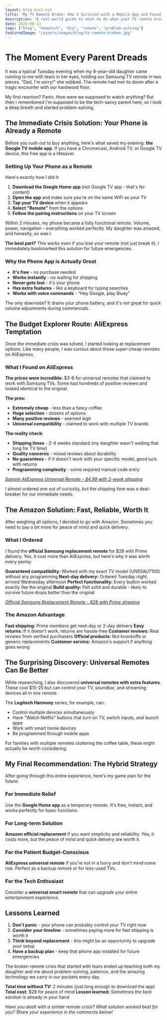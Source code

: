 ```yaml
---
layout: blog-post.njk
title: "My TV Remote Broke: How I Survived with a Mobile App and Found the Best Replacement"
description: "A real-world guide to what to do when your TV remote breaks. From using the Google TV app to comparing cheap AliExpress options against reliable Amazon replacements."
date: 2025-08-13
tags: ["blog", "hometech", "diy", "remote", "problem-solving"]
featuredImage: "/assets/images/blog/tv-remote-broken.jpg"
---
```


# The Moment Every Parent Dreads

It was a typical Tuesday evening when my 8-year-old daughter came running to me with tears in her eyes, holding our Samsung TV remote in two pieces. "Dad, I'm sorry!" she sobbed. The remote had met its doom after a tragic encounter with our hardwood floor.

My first reaction? Panic. How were we supposed to watch anything? But then I remembered I'm supposed to be the tech-savvy parent here, so I took a deep breath and started problem-solving.

## **The Immediate Crisis Solution: Your Phone is Already a Remote**

Before you rush out to buy anything, here's what saved my evening: **the Google TV mobile app**. If you have a Chromecast, Android TV, or Google TV device, this free app is a lifesaver.

### Setting Up Your Phone as a Remote

Here's exactly how I did it:

1. **Download the Google Home app** (not Google TV app - that's for content)
2. **Open the app** and make sure you're on the same WiFi as your TV
3. **Tap your TV device** when it appears
4. **Select "Remote"** from the options
5. **Follow the pairing instructions** on your TV screen

Within 2 minutes, my phone became a fully functional remote. Volume, power, navigation - everything worked perfectly. My daughter was amazed, and honestly, so was I.

**The best part?** This works even if you lose your remote (not just break it). I immediately bookmarked this solution for future emergencies.

### Why the Phone App is Actually Great

- **It's free** - no purchase needed
- **Works instantly** - no waiting for shipping
- **Never gets lost** - it's your phone
- **Has extra features** - like a keyboard for typing searches
- **Works with voice commands** - "Hey Google, play Bluey"

The only downside? It drains your phone battery, and it's not great for quick volume adjustments during commercials.

## **The Budget Explorer Route: AliExpress Temptation**

Once the immediate crisis was solved, I started looking at replacement options. Like many people, I was curious about those super-cheap remotes on AliExpress.

### What I Found on AliExpress

**The prices were incredible:** $3-8 for universal remotes that claimed to work with Samsung TVs. Some had hundreds of positive reviews and looked identical to the original.

**The pros:**
- **Extremely cheap** - less than a fancy coffee
- **Huge selection** - dozens of options
- **Many positive reviews** - seemed legit
- **Universal compatibility** - claimed to work with multiple TV brands

**The reality check:**
- **Shipping times** - 2-4 weeks standard (my daughter wasn't waiting that long for TV time)
- **Quality concerns** - mixed reviews about durability
- **No guarantees** - if it doesn't work with your specific model, good luck with returns
- **Programming complexity** - some required manual code entry

[*Sample AliExpress Universal Remote - $4.99 with 2-week shipping*](https://example-affiliate-link.com)

I almost ordered one out of curiosity, but the shipping time was a deal-breaker for our immediate needs.

## **The Amazon Solution: Fast, Reliable, Worth It**

After weighing all options, I decided to go with Amazon. Sometimes you need to pay a bit more for peace of mind and quick delivery.

### What I Ordered

I found the **official Samsung replacement remote** for $28 with Prime delivery. Yes, it cost more than AliExpress, but here's why it was worth every penny:

**Guaranteed compatibility:** Worked with my exact TV model (UN55AU7100) without any programming
**Next-day delivery:** Ordered Tuesday night, arrived Wednesday afternoon
**Perfect functionality:** Every button worked exactly like the original
**Build quality:** Felt solid and durable - likely to survive future drops better than the original

[*Official Samsung Replacement Remote - $28 with Prime shipping*](https://example-affiliate-link-amazon.com)

### The Amazon Advantage

**Fast shipping:** Prime members get next-day or 2-day delivery
**Easy returns:** If it doesn't work, returns are hassle-free
**Customer reviews:** Real reviews from verified purchasers
**Official products:** Not knockoffs or generic replacements
**Customer service:** Amazon's support if anything goes wrong

## **The Surprising Discovery: Universal Remotes Can Be Better**

While researching, I also discovered **universal remotes with extra features**. These cost $15-25 but can control your TV, soundbar, and streaming devices all in one remote.

The **Logitech Harmony** series, for example, can:
- Control multiple devices simultaneously
- Have "Watch Netflix" buttons that turn on TV, switch inputs, and launch apps
- Work with smart home devices
- Be programmed through mobile apps

For families with multiple remotes cluttering the coffee table, these might actually be worth considering.

## **My Final Recommendation: The Hybrid Strategy**

After going through this entire experience, here's my game plan for the future:

### **For Immediate Relief**
Use the **Google Home app** as a temporary remote. It's free, instant, and works perfectly for basic functions.

### **For Long-term Solution**
**Amazon official replacement** if you want simplicity and reliability. Yes, it costs more, but the peace of mind and quick delivery are worth it.

### **For the Patient Budget-Conscious**
**AliExpress universal remote** if you're not in a hurry and don't mind some risk. Perfect as a backup remote or for less-used TVs.

### **For the Tech Enthusiast**
Consider a **universal smart remote** that can upgrade your entire entertainment experience.

## **Lessons Learned**

1. **Don't panic** - your phone can probably control your TV right now
2. **Consider your timeline** - sometimes paying more for fast shipping is worth it
3. **Think beyond replacement** - this might be an opportunity to upgrade your setup
4. **Have a backup plan** - keep that phone app installed for future emergencies

The broken remote crisis that started with tears ended up teaching both my daughter and me about problem-solving, patience, and the amazing technology we carry in our pockets every day.

**Total time without TV:** 2 minutes (just long enough to download the app)
**Total cost:** $28 for peace of mind
**Lesson learned:** Sometimes the best solution is already in your hand

*Have you dealt with a similar remote crisis? What solution worked best for you? Share your experience in the comments below!*